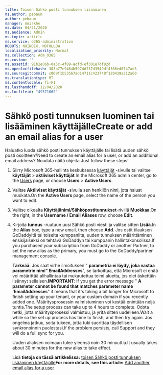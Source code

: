 ```yaml
---
title: Toisen Sähkö posti tunnuksen lisääminen
ms.author: pebaum
author: pebaum
manager: mnirkhe
ms.date: 04/21/2020
ms.audience: Admin
ms.topic: article
ms.service: o365-administration
ROBOTS: NOINDEX, NOFOLLOW
localization_priority: Normal
ms.collection: Adm_O365
ms.custom: ''
ms.assetid: 91b2e06b-0a5c-4f89-acfd-ef301e7df82d
ms.openlocfilehash: 303b77e9464b5974d737d3549df4366ed0747ad3
ms.sourcegitcommit: c069f1b53567ad14711c423740f120439a312a60
ms.translationtype: MT
ms.contentlocale: fi-FI
ms.lasthandoff: 12/04/2020
ms.locfileid: "49571662"
---
```

# <a name="create-or-add-an-email-alias-for-a-user"></a><span data-ttu-id="7592f-102">Sähkö posti tunnuksen luominen tai lisääminen käyttäjälle</span><span class="sxs-lookup"><span data-stu-id="7592f-102">Create or add an email alias for a user</span></span>

<span data-ttu-id="7592f-103">Haluatko luoda sähkö posti tunnuksen käyttäjälle tai lisätä uuden sähkö posti osoitteen?</span><span class="sxs-lookup"><span data-stu-id="7592f-103">Need to create an email alias for a user, or add an additional email address?</span></span> <span data-ttu-id="7592f-104">Noudata näitä ohjeita.</span><span class="sxs-lookup"><span data-stu-id="7592f-104">Just follow these steps!</span></span>
  
1. <span data-ttu-id="7592f-105">Siirry Microsoft 365-hallinta keskuksessa [käyttäjät](https://go.microsoft.com/fwlink/p/?linkid=834822) -sivulle tai valitse **käyttäjät**  >  **aktiiviset käyttäjät**.</span><span class="sxs-lookup"><span data-stu-id="7592f-105">In the Microsoft 365 admin center, go to the [Users](https://go.microsoft.com/fwlink/p/?linkid=834822) page, or choose **Users** > **Active Users**.</span></span>
    
2. <span data-ttu-id="7592f-106">Valitse **Aktiiviset käyttäjät** -sivulla sen henkilön nimi, jota haluat muokata.</span><span class="sxs-lookup"><span data-stu-id="7592f-106">On the **Active Users** page, select the name of the person you want to edit.</span></span> 
    
3. <span data-ttu-id="7592f-107">Valitse oikealta **Käyttäjänimi/Sähköpostitunnukset**-rivillä **Muokkaa**.</span><span class="sxs-lookup"><span data-stu-id="7592f-107">On the right, in the **Username / Email Aliases** row, choose **Edit**.</span></span>
    
4. <span data-ttu-id="7592f-108">Kirjoita **tunnus** -ruutuun uusi Sähkö posti viesti ja valitse sitten **Lisää**.</span><span class="sxs-lookup"><span data-stu-id="7592f-108">In the **Alias** box, type a new email, then choose **Add**.</span></span> <span data-ttu-id="7592f-109">Jos ostit tilauksen GoDaddyltä tai toiselta kumppanilta, uuden tunnuksen määrittäminen ensisijaiseksi on tehtävä GoDaddyn tai kumppanin hallintakonsolissa.</span><span class="sxs-lookup"><span data-stu-id="7592f-109">If you purchased your subscription from GoDaddy or another Partner, to set the new alias as the primary, you must go to the GoDaddy/partner management console.</span></span> 
    
    <span data-ttu-id="7592f-110">**Tärkeää**: Jos saat virhe ilmoituksen " **parametria ei löydy, joka vastaa parametrin nimi" EmailAddresses**", se tarkoittaa, että Microsoft ei enää voi määrittää alihallintaa tai mukautettua toimi aluetta, jos olet äskettäin lisännyt sellaisen.</span><span class="sxs-lookup"><span data-stu-id="7592f-110">**IMPORTANT**: If you get the error message " **A parameter cannot be found that matches parameter name 'EmailAddresses**" it means that it's taking a bit longer for Microsoft to finish setting up your tenant, or your custom domain if you recently added one.</span></span> <span data-ttu-id="7592f-111">Määritysprosessin valmistuminen voi kestää enintään neljä tuntia.</span><span class="sxs-lookup"><span data-stu-id="7592f-111">The setup process can take up to 4 hours to complete.</span></span> <span data-ttu-id="7592f-112">Odota hetki, jotta määritysprosessi valmistuu, ja yritä sitten uudelleen.</span><span class="sxs-lookup"><span data-stu-id="7592f-112">Wait a while so the set up process has time to finish, and then try again.</span></span> <span data-ttu-id="7592f-113">Jos ongelma jatkuu, soita tukeen, jotta tuki suorittaa täydellisen synkronoinnin puolestasi.</span><span class="sxs-lookup"><span data-stu-id="7592f-113">If the problem persists, call Support and they will do a full sync for you.</span></span>
    
    <span data-ttu-id="7592f-114">Uuden aliaksen voimaan tulee yleensä noin 30 minuuttia.</span><span class="sxs-lookup"><span data-stu-id="7592f-114">It usually takes about 30 minutes for the new alias to take effect.</span></span>
    
    <span data-ttu-id="7592f-115">Lisä **tietoja on tässä artikkelissa:** [toisen Sähkö posti tunnuksen lisääminen käyttäjälle](https://docs.microsoft.com/microsoft-365/admin/email/add-another-email-alias-for-a-user)</span><span class="sxs-lookup"><span data-stu-id="7592f-115">**For more details, see this article:** [Add another email alias for a user](https://docs.microsoft.com/microsoft-365/admin/email/add-another-email-alias-for-a-user)</span></span>
    

